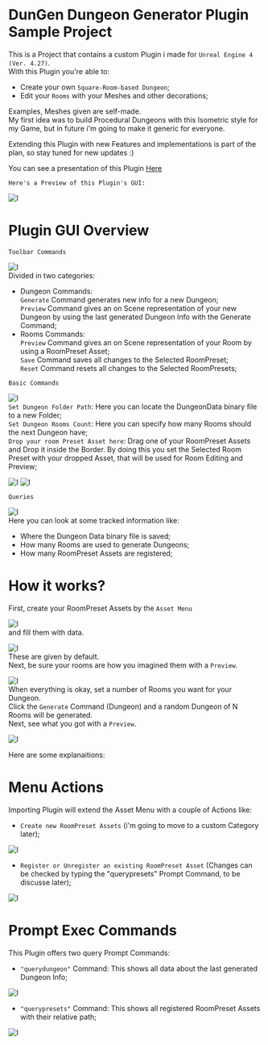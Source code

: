 # DunGen Dungeon Generator Plugin Sample Project

This is a Project that contains a custom Plugin i made for `Unreal Engine 4 (Ver. 4.27)`.  
With this Plugin you're able to:
* Create your own `Square-Room-based Dungeon`;
* Edit your `Rooms` with your Meshes and other decorations;  

Examples, Meshes given are self-made.  
My first idea was to build Procedural Dungeons with this Isometric style for my Game, but in future i'm going to make it generic for everyone.

Extending this Plugin with new Features and implementations is part of the plan, so stay tuned for new updates :)

You can see a presentation of this Plugin [Here](https://www.youtube.com/watch?v=wNMCmo1bRe0)

`Here's a Preview of this Plugin's GUI:`  

![I](./Docs/Plugin%20GUI%20Overview.PNG)

# Plugin GUI Overview

`Toolbar Commands`  

![I](./Docs/Plugin%20GUI%20Toolbar%20Commands.PNG)  
Divided in two categories:  
*  Dungeon Commands:  
`Generate` Command generates new info for a new Dungeon;  
`Preview` Command gives an on Scene representation of your new Dungeon by using the last generated Dungeon Info with the Generate Command;  
* Rooms Commands:  
`Preview` Command gives an on Scene representation of your Room by using a RoomPreset Asset;  
`Save` Command saves all changes to the Selected RoomPreset;  
`Reset` Command resets all changes to the Selected RoomPresets;  

`Basic Commands` 

![I](./Docs/Plugin%20GUI%20Commands.PNG)  
`Set Dungeon Folder Path`: Here you can locate the DungeonData binary file to a new Folder;  
`Set Dungeon Rooms Count`: Here you can specify how many Rooms should the next Dungeon have;  
`Drop your room Preset Asset here`: Drag one of your RoomPreset Assets and Drop it inside the Border. By doing this you set the Selected Room Preset with your dropped Asset, that will be used for Room Editing and Preview;  

![I](./Docs/Plugin%20Drag%20%26%20Drop%20RoomPreset%20.PNG)
![I](./Docs/Plugin%20After%20Drop%20RoomPreset.PNG)  

`Queries`  

![I](./Docs/Plugin%20GUI%20Queries.PNG)  
Here you can look at some tracked information like:
* Where the Dungeon Data binary file is saved;
* How many Rooms are used to generate Dungeons;
* How many RoomPreset Assets are registered;  


# How it works?
First, create your RoomPreset Assets by the `Asset Menu`

![I](./Docs/RoomPreset%20Assets%20on%20Content%20Browser.PNG)  
and fill them with data.  

![I](./Docs/Room%20Preset%20Asset%20Variables.PNG)  
These are given by default.  
Next, be sure your rooms are how you imagined them with a `Preview`.  

![I](./Docs/Plugin%20On%20Scene%20Room%20Preview.PNG)  
When everything is okay, set a number of Rooms you want for your Dungeon.  
Click the `Generate` Command (Dungeon) and a random Dungeon of N Rooms will be generated.  
Next, see what you got with a `Preview`.

![I](./Docs/Plugin%20On%20Scene%20Dungeon%20Preview.PNG)  

Here are some explanaitions:

# Menu Actions

Importing Plugin will extend the Asset Menu with a couple of Actions like:  
* `Create new RoomPreset Assets` (i'm going to move to a custom Category later);  

![I](./Docs/Plugin%20Asset%20Menu%20New%20RoomPreset.PNG)

* `Register or Unregister an existing RoomPreset Asset` (Changes can be checked by typing the "querypresets" Prompt Command, to be discusse later);  

![I](./Docs/Plugin%20Menu%20Custom%20Actions.PNG)


# Prompt Exec Commands

This Plugin offers two query Prompt Commands:

* `"querydungeon"` Command: This shows all data about the last generated Dungeon Info;  

![I](./Docs/Plugin%20Prompt%20querydungeon%20Command.PNG)

* `"querypresets"` Command: This shows all registered RoomPreset Assets with their relative path;

![I](./Docs/Plugin%20Prompt%20querypresets%20Command.PNG)